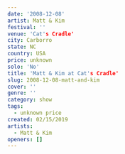 ```yaml
---
date: '2008-12-08'
artist: Matt & Kim
festival: ''
venue: 'Cat's Cradle'
city: Carborro
state: NC
country: USA
price: unknown
solo: 'No'
title: 'Matt & Kim at Cat's Cradle'
slug: 2008-12-08-matt-and-kim
cover: ''
genre: ''
category: show
tags:
  - unknown price
created: 02/15/2019
artists:
  - Matt & Kim
openers: []
---
```

